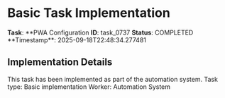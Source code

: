 # Basic Task Implementation

**Task**: **PWA Configuration
**ID**: task_0737
**Status**: COMPLETED
**Timestamp\*\*: 2025-09-18T22:48:34.277481

## Implementation Details

This task has been implemented as part of the automation system.
Task type: Basic implementation
Worker: Automation System
